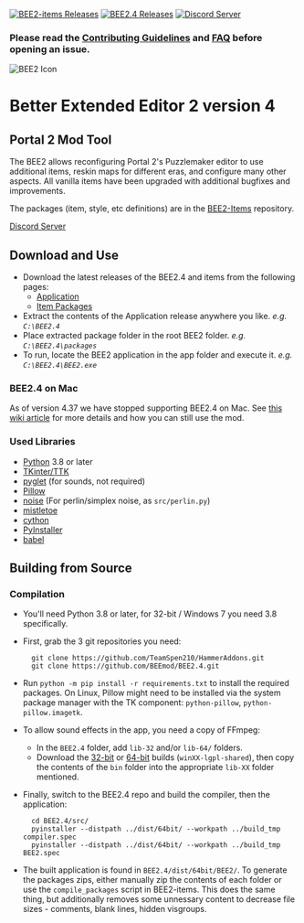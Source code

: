 [![BEE2-items Releases](https://img.shields.io/github/downloads/BEEmod/BEE2-items/total.svg?label=Packages)](https://github.com/BEEmod/BEE2-items/releases)
[![BEE2.4 Releases](https://img.shields.io/github/downloads/BEEmod/BEE2.4/total.svg?label=App)](https://github.com/BEEmod/BEE2.4/releases)
[![Discord Server](https://img.shields.io/discord/293435914598744064?color=%235865F2&label=Discord)](https://discord.gg/hnGFJrz)

### Please read the [Contributing Guidelines](https://github.com/BEEmod/.github/blob/master/contributing.md) and [FAQ](https://github.com/BEEmod/.github/blob/master/FAQ.md) before opening an issue.

![BEE2 Icon](https://raw.githubusercontent.com/BEEmod/BEE2.4/master/BEE2.ico)
# Better Extended Editor 2 version 4 #
## Portal 2  Mod Tool
The BEE2 allows reconfiguring Portal 2's Puzzlemaker editor to use additional items, reskin maps for
different eras, and configure many other aspects. All vanilla items have been upgraded with additional
bugfixes and improvements.

The packages (item, style, etc definitions) are in the [BEE2-Items](https://github.com/BEEmod/BEE2-items) repository.

[Discord Server](https://discord.gg/hnGFJrz)

## Download and Use
- Download the latest releases of the BEE2.4 and items from the following pages:
  - [Application](https://github.com/BEEmod/BEE2.4/releases)
  - [Item Packages](https://github.com/BEEmod/BEE2-items/releases)
- Extract the contents of the Application release anywhere you like. _e.g. `C:\BEE2.4`_
- Place extracted package folder in the root BEE2 folder. _e.g. `C:\BEE2.4\packages`_
- To run, locate the BEE2 application in the app folder and execute it. _e.g. `C:\BEE2.4\BEE2.exe`_

### BEE2.4 on Mac

As of version 4.37 we have stopped supporting BEE2.4 on Mac. See [this wiki article](https://github.com/BEEmod/BEE2-items/wiki/BEE2.4-on-Mac) for more details and how you can still use the mod.

### Used Libraries ###
- [Python](https://www.python.org/) 3.8 or later
- [TKinter/TTK](https://tcl.tk/)
- [pyglet](https://bitbucket.org/pyglet/pyglet/wiki/Home) (for sounds, not required)
- [Pillow](https://python-pillow.github.io/)
- [noise](https://pypi.python.org/pypi/noise/)  (For perlin/simplex noise, as `src/perlin.py`)
- [mistletoe](https://github.com/miyuchina/mistletoe)
- [cython](https://cython.org/)
- [PyInstaller](http://www.pyinstaller.org/)
- [babel](http://babel.pocoo.org/en/latest/index.html)

## Building from Source ##

### Compilation ###

* You'll need Python 3.8 or later, for 32-bit / Windows 7 you need 3.8 specifically.
* First, grab the 3 git repositories you need:

	    git clone https://github.com/TeamSpen210/HammerAddons.git
	    git clone https://github.com/BEEmod/BEE2.4.git

* Run `python -m pip install -r requirements.txt` to install the required packages. On Linux, 
Pillow might need to be installed via the system package manager with the TK component: 
`python-pillow`, `python-pillow.imagetk`.

* To allow sound effects in the app, you need a copy of FFmpeg:
	* In the `BEE2.4` folder, add `lib-32` and/or `lib-64/` folders.
	* Download the [32-bit](https://github.com/sudo-nautilus/FFmpeg-Builds-Win32/releases) or [64-bit](https://github.com/BtbN/FFmpeg-Builds/releases) builds (`winXX-lgpl-shared`), then copy the contents of the `bin` folder into the appropriate `lib-XX` folder mentioned.

* Finally, switch to the BEE2.4 repo and build the compiler, then the application:

	    cd BEE2.4/src/
	    pyinstaller --distpath ../dist/64bit/ --workpath ../build_tmp compiler.spec
	    pyinstaller --distpath ../dist/64bit/ --workpath ../build_tmp BEE2.spec
	
* The built application is found in `BEE2.4/dist/64bit/BEE2/`.
To generate the packages zips, either manually zip the contents of each folder or 
use the `compile_packages` script in BEE2-items. 
This does the same thing, but additionally removes some unnessary content 
to decrease file sizes - comments, blank lines, hidden visgroups.
